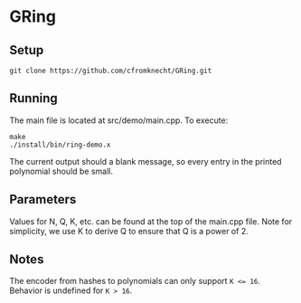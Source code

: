 GRing
=====
  
Setup
-----
```
git clone https://github.com/cfromknecht/GRing.git
```

Running
-------
The main file is located at src/demo/main.cpp. To execute:
```
make  
./install/bin/ring-demo.x
```
The current output should a blank message, so every entry in the printed polynomial should be small.

Parameters
----------
Values for N, Q, K, etc. can be found at the top of the main.cpp file.  Note for simplicity, we use K to derive Q to ensure that Q is a power of 2.

Notes
-----
The encoder from hashes to polynomials can only support ```K <= 16```.  Behavior is undefined for ```K > 16```.
